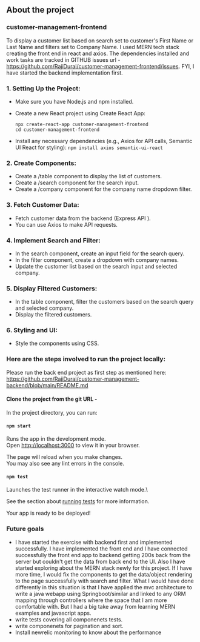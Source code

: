 ## About the project
### customer-management-frontend 
To display a customer list based on search set to customer's First Name or Last Name and filters set to Company Name. I used MERN tech stack creating the front end in react and axios. The dependencies installed and work tasks are tracked in GITHUB issues url - https://github.com/RajiDurai/customer-management-frontend/issues. FYI, I have started the backend implementation first.
### 1. Setting Up the Project:
 * Make sure you have Node.js and npm installed.
 * Create a new React project using Create React App:
    ```
    npx create-react-app customer-management-frontend 
    cd customer-management-frontend
     ```

* Install any necessary dependencies (e.g., Axios for API calls, Semantic UI React for styling):
    ``` npm install axios semantic-ui-react ```

### 2. Create Components:
  * Create a /table component to display the list of customers.
  * Create a /search component for the search input.
  * Create a /company component for the company name dropdown filter.

### 3. Fetch Customer Data:
  * Fetch customer data from the backend (Express API ).
  * You can use Axios to make API requests.
### 4. Implement Search and Filter:
  * In the search component, create an input field for the search query.
  * In the filter component, create a dropdown with company names.
  * Update the customer list based on the search input and selected company.
### 5. Display Filtered Customers:
  * In the table component, filter the customers based on the search query and selected company.
  * Display the filtered customers.
### 6. Styling and UI:
  * Style the components using CSS.

### Here are the steps involved to run the project locally:
Please run the back end project as first step as mentioned here: https://github.com/RajiDurai/customer-management-backend/blob/main/README.md
#### Clone the project from the git URL - 

In the project directory, you can run:

#### `npm start`

Runs the app in the development mode.\
Open [http://localhost:3000](http://localhost:3000) to view it in your browser.

The page will reload when you make changes.\
You may also see any lint errors in the console.

#### `npm test`

Launches the test runner in the interactive watch mode.\

See the section about [running tests](https://facebook.github.io/create-react-app/docs/running-tests) for more information.

Your app is ready to be deployed!

### Future goals
* I have started the exercise with backend first and implemented successfully. I have implemented the front end and I have connected successfully the front end app to backend getting 200s back from the server but couldn't get the data from back end to the UI. Also I have started exploring about the MERN stack newly for this project. If I have more time, I would fix the components to get the data/object rendering to the page successfully with search and filter. What I would have done differently in this situation is that I have applied the mvc architecture to write a java webapp using Springboot/similar and linked to any ORM mapping through controllers where the space that I am more comfortable with. But I had a big take away from learning MERN examples and javascript apps.
* write tests covering all componenets tests.
* write componenets for pagination and sort.
* Install newrelic monitoring to know about the performance
